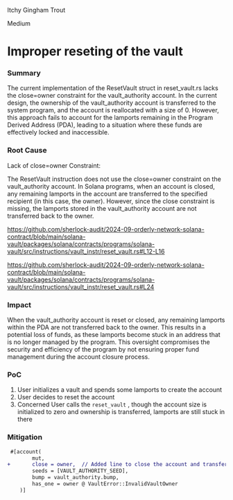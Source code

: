 Itchy Gingham Trout

Medium

# Improper reseting of the vault

### Summary

 The current implementation of the ResetVault struct in reset_vault.rs lacks the close=owner constraint for the vault_authority account. In the current design, the ownership of the vault_authority account is transferred to the system program, and the account is reallocated with a size of 0. However, this approach fails to account for the lamports remaining in the Program Derived Address (PDA), leading to a situation where these funds are effectively locked and inaccessible.

### Root Cause

Lack of close=owner Constraint:

The ResetVault instruction does not use the close=owner constraint on the vault_authority account.
In Solana programs, when an account is closed, any remaining lamports in the account are transferred to the specified recipient (in this case, the owner). However, since the close constraint is missing, the lamports stored in the vault_authority account are not transferred back to the owner.

https://github.com/sherlock-audit/2024-09-orderly-network-solana-contract/blob/main/solana-vault/packages/solana/contracts/programs/solana-vault/src/instructions/vault_instr/reset_vault.rs#L12-L16

https://github.com/sherlock-audit/2024-09-orderly-network-solana-contract/blob/main/solana-vault/packages/solana/contracts/programs/solana-vault/src/instructions/vault_instr/reset_vault.rs#L24



### Impact

When the vault_authority account is reset or closed, any remaining lamports within the PDA are not transferred back to the owner. This results in a potential loss of funds, as these lamports become stuck in an address that is no longer managed by the program. This oversight compromises the security and efficiency of the program by not ensuring proper fund management during the account closure process.

### PoC

1. User initializes a vault and spends some lamports to create the account
2. User decides to reset the account
3. Concerned User calls the `reset_vault` , though the account size is initialized to zero and ownership is transferred, lamports are still stuck in there


### Mitigation

```diff
 #[account(
        mut, 
+       close = owner,  // Added line to close the account and transfer remaining balance to owner
        seeds = [VAULT_AUTHORITY_SEED],
        bump = vault_authority.bump,
        has_one = owner @ VaultError::InvalidVaultOwner
    )]
```